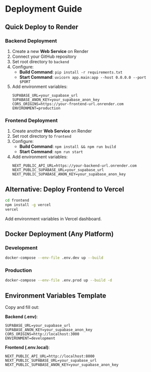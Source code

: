 # Deployment Guide

## Quick Deploy to Render

### Backend Deployment

1. Create a new **Web Service** on Render
2. Connect your GitHub repository
3. Set root directory to `backend`
4. Configure:
   - **Build Command**: `pip install -r requirements.txt`
   - **Start Command**: `uvicorn app.main:app --host 0.0.0.0 --port $PORT`
5. Add environment variables:
   ```
   SUPABASE_URL=your_supabase_url
   SUPABASE_ANON_KEY=your_supabase_anon_key
   CORS_ORIGINS=https://your-frontend-url.onrender.com
   ENVIRONMENT=production
   ```

### Frontend Deployment

1. Create another **Web Service** on Render
2. Set root directory to `frontend`
3. Configure:
   - **Build Command**: `npm install && npm run build`
   - **Start Command**: `npm run start`
4. Add environment variables:
   ```
   NEXT_PUBLIC_API_URL=https://your-backend-url.onrender.com
   NEXT_PUBLIC_SUPABASE_URL=your_supabase_url
   NEXT_PUBLIC_SUPABASE_ANON_KEY=your_supabase_anon_key
   ```

## Alternative: Deploy Frontend to Vercel

```bash
cd frontend
npm install -g vercel
vercel
```

Add environment variables in Vercel dashboard.

## Docker Deployment (Any Platform)

### Development
```bash
docker-compose --env-file .env.dev up --build
```

### Production
```bash
docker-compose --env-file .env.prod up --build -d
```

## Environment Variables Template

Copy and fill out:

**Backend (.env)**:
```env
SUPABASE_URL=your_supabase_url
SUPABASE_ANON_KEY=your_supabase_anon_key
CORS_ORIGINS=http://localhost:3000
ENVIRONMENT=development
```

**Frontend (.env.local)**:
```env
NEXT_PUBLIC_API_URL=http://localhost:8000
NEXT_PUBLIC_SUPABASE_URL=your_supabase_url
NEXT_PUBLIC_SUPABASE_ANON_KEY=your_supabase_anon_key
```
